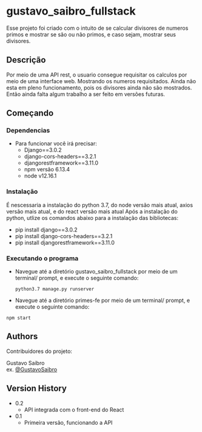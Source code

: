 # gustavo_saibro_fullstack

Esse projeto foi criado com o intuito de se calcular divisores de numeros primos e mostrar se são ou não primos, 
e caso sejam, mostrar seus divisores.

## Descrição

Por meio de uma API rest, o usuario consegue requisitar os calculos por meio de uma interface web. 
Mostrando os numeros requisitados. Ainda não esta em pleno funcionamento, pois os divisores ainda não são mostrados. 
Então ainda falta algum trabalho a ser feito em versões futuras.

## Começando

### Dependencias

* Para funcionar você irá precisar: 
  * Django==3.0.2
  * django-cors-headers==3.2.1
  * djangorestframework==3.11.0
  * npm versão 6.13.4
  * node v12.16.1
  


### Instalação

É nescessaria a instalação do python 3.7, do node versão mais atual, axios versão mais atual, e do react versão mais atual
Após a instalação do python, utlize os comandos abaixo para a instalação das bibliotecas:
  * pip install django==3.0.2
  * pip install django-cors-headers==3.2.1
  * pip install djangorestframework==3.11.0
  

### Executando o programa

* Navegue até a diretório gustavo_saibro_fullstack por meio de um terminal/ prompt, e execute o seguinte comando:  
  ```
  python3.7 manage.py runserver
  ```
  
* Navegue até a diretório primes-fe por meio de um terminal/ prompt, e execute o seguinte comando:
```
npm start
```


## Authors

Contribuidores do projeto:

Gustavo Saibro  
ex. [@GustavoSaibro](https://github.com/GustavoSaibro)

## Version History

* 0.2
    * API integrada com o front-end do React    
* 0.1
    * Primeira versão, funcionando a API
